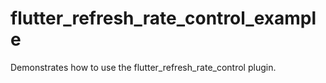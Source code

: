 # flutter_refresh_rate_control_example

Demonstrates how to use the flutter_refresh_rate_control plugin.
